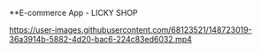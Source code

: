 **E-commerce App - LICKY SHOP


https://user-images.githubusercontent.com/68123521/148723019-36a3914b-5882-4d20-bac6-224c83ed6032.mp4

